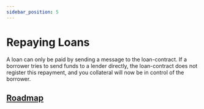 ```yaml
---
sidebar_position: 5
---
```


# Repaying Loans

A loan can only be paid by sending a message to the loan-contract. If a borrower tries to send funds to a lender directly, the loan-contract does not register this repayment, and you collateral will now be in control of the borrower. 

## [Roadmap](../introduction/atlas-dapp/roadmap)